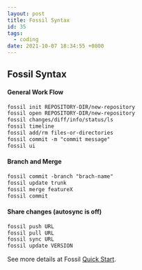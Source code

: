 ```yaml
---
layout: post
title: Fossil Syntax
id: 35
tags:
  - coding
date: 2021-10-07 18:34:55 +0800
---
```



## Fossil Syntax

#### General Work Flow

```markdown
fossil init REPOSITORY-DIR/new-repository
fossil open REPOSITORY-DIR/new-repository
fossil changes/diff/info/status/ls
fossil timeline
fossil add/rm files-or-directories
fossil commit -m "commit message"
fossil ui
```

#### Branch and Merge
```markdown
fossil commit -branch "brach-name"
fossil update trunk
fossil merge featureX
fossil commit
```

#### Share changes (autosync is off)
```markdown
fossil push URL
fossil pull URL
fossil sync URL
fossil update VERSION
```
See more details at Fossil [Quick Start](https://fossil-scm.org/home/doc/trunk/www/quickstart.wiki).
